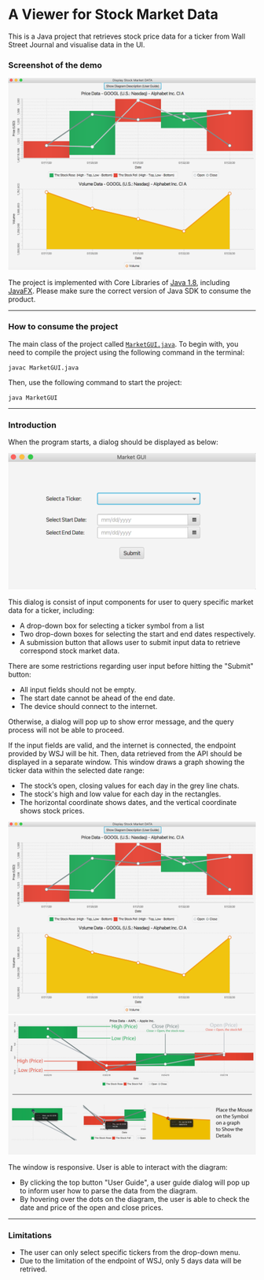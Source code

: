 # A Viewer for Stock Market Data
This is a Java project that retrieves stock price data for a ticker from Wall Street Journal and visualise data in the UI.

### **Screenshot of the demo**

![Demo](/pics/Screenshot%20Demo.png)

The project is implemented with Core Libraries of [Java 1.8](https://www.oracle.com/java/technologies/javase/javase-jdk8-downloads.html), including [JavaFX](https://www.oracle.com/java/technologies/javase/javafx-overview.html). 
Please make sure the correct version of Java SDK to consume the product.

---

### **How to consume the project**

The main class of the project called [`MarketGUI.java`](MarketGUI.java).
To begin with, you need to compile the project using the following command in the terminal:
```shell script
javac MarketGUI.java
```
Then, use the following command to start the project:
```shell script
java MarketGUI
```

---

### **Introduction**

When the program starts, a dialog should be displayed as below:

![Dialog](/pics/Screenshot%20Dialog.png)

This dialog is consist of input components for user to query specific market data for a ticker, including:
- A drop-down box for selecting a ticker symbol from a list
- Two drop-down boxes for selecting the start and end dates respectively. 
- A submission button that allows user to submit input data to retrieve correspond stock market data.

There are some restrictions regarding user input before hitting the "Submit" button:
- All input fields should not be empty.
- The start date cannot be ahead of the end date.
- The device should connect to the internet.

Otherwise, a dialog will pop up to show error message, and the query process will not be able to proceed.

If the input fields are valid, and the internet is connected, the endpoint provided by WSJ will be hit. Then, data retrieved from the API should be displayed in a separate window. 
This window draws a graph showing the ticker data within the selected date range:
- The stock’s open, closing values for each day in the grey line chats.
- The stock's high and low value for each day in the rectangles.
- The horizontal coordinate shows dates, and the vertical coordinate shows stock prices.

![Demo](/pics/Screenshot%20Demo.png)
![Description](banner-sample.png)

The window is responsive. User is able to interact with the diagram:
- By clicking the top button "User Guide", a user guide dialog will pop up to inform user how to parse the data from the diagram.
- By hovering over the dots on the diagram, the user is able to check the date and price of the open and close prices.

---

### **Limitations**

- The user can only select specific tickers from the drop-down menu.
- Due to the limitation of the endpoint of WSJ, only 5 days data will be retrived.
